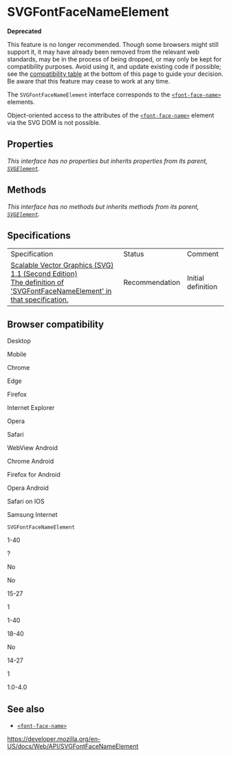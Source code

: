 SVGFontFaceNameElement
======================

**Deprecated**

This feature is no longer recommended. Though some browsers might still support it, it may have already been removed from the relevant web standards, may be in the process of being dropped, or may only be kept for compatibility purposes. Avoid using it, and update existing code if possible; see the [compatibility table](#browser_compatibility) at the bottom of this page to guide your decision. Be aware that this feature may cease to work at any time.

The `SVGFontFaceNameElement` interface corresponds to the [`<font-face-name>`](https://developer.mozilla.org/en-US/docs/Web/SVG/Element/font-face-name) elements.

Object-oriented access to the attributes of the [`<font-face-name>`](https://developer.mozilla.org/en-US/docs/Web/SVG/Element/font-face-name) element via the SVG DOM is not possible.

Properties
----------

*This interface has no properties but inherits properties from its parent, [`SVGElement`](svgelement).*

Methods
-------

*This interface has no methods but inherits methods from its parent, [`SVGElement`](svgelement).*

Specifications
--------------

<table><tbody><tr class="odd"><td>Specification</td><td>Status</td><td>Comment</td></tr><tr class="even"><td><a href="https://www.w3.org/TR/SVG11/fonts.html#InterfaceSVGFontFaceNameElement">Scalable Vector Graphics (SVG) 1.1 (Second Edition)<br />
<span class="small">The definition of 'SVGFontFaceNameElement' in that specification.</span></a></td><td><span class="spec-rec">Recommendation</span></td><td>Initial definition</td></tr></tbody></table>

Browser compatibility
---------------------

Desktop

Mobile

Chrome

Edge

Firefox

Internet Explorer

Opera

Safari

WebView Android

Chrome Android

Firefox for Android

Opera Android

Safari on IOS

Samsung Internet

`SVGFontFaceNameElement`

1-40

?

No

No

15-27

1

1-40

18-40

No

14-27

1

1.0-4.0

See also
--------

-   [`<font-face-name>`](https://developer.mozilla.org/en-US/docs/Web/SVG/Element/font-face-name)

<a href="https://developer.mozilla.org/en-US/docs/Web/API/SVGFontFaceNameElement" class="_attribution-link">https://developer.mozilla.org/en-US/docs/Web/API/SVGFontFaceNameElement</a>
